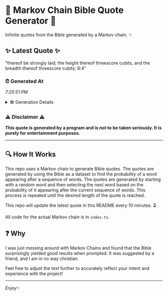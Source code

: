 # 📖 Markov Chain Bible Quote Generator 📖

Infinite quotes from the Bible generated by a Markov chain. ✨

## ✨ Latest Quote ✨
"thereof be strongly laid; the height thereof threescore cubits, and the breadth thereof threescore cubits; 6:4"

### ⏰ Generated At
*7:25:51 PM*

<details>
    <summary>🛠️ Generation Details</summary>
    <p>
        <strong>🌱 Seed:</strong> thereof<br>
        <strong>🔄 Iterations:</strong> 15<br>
        <strong>📜 Context History:</strong><br>[ thereof ]: be<br>[ thereof, be ]: strongly<br>[ thereof, be, strongly ]: laid;<br>[ thereof, be, strongly, laid; ]: the<br>[ thereof, be, strongly, laid;, the ]: height<br>[ thereof, be, strongly, laid;, the, height ]: thereof<br>[ be, strongly, laid;, the, height, thereof ]: threescore<br>[ strongly, laid;, the, height, thereof, threescore ]: cubits,<br>[ laid;, the, height, thereof, threescore, cubits, ]: and<br>[ the, height, thereof, threescore, cubits,, and ]: the<br>[ height, thereof, threescore, cubits,, and, the ]: breadth<br>[ thereof, threescore, cubits,, and, the, breadth ]: thereof<br>[ threescore, cubits,, and, the, breadth, thereof ]: threescore<br>[ cubits,, and, the, breadth, thereof, threescore ]: cubits;<br>[ and, the, breadth, thereof, threescore, cubits; ]: 6:4<br>
    </p>
</details>

### ⚠️ Disclaimer ⚠️
**This quote is generated by a program and is not to be taken seriously. It is purely for entertainment purposes.**

---

## 🔍 How It Works

This repo uses a Markov chain to generate Bible quotes. The quotes are generated by using the Bible as a dataset to find the probability of a word appearing after a sequence of words. The quotes are generated by starting with a random word and then selecting the next word based on the probability of it appearing after the current sequence of words. This process is repeated until the desired length of the quote is reached.

This repo will update the latest quote in this README every 10 minutes. ⏳

All code for the actual Markov chain is in `index.ts`.

## ❓ Why

I was just messing around with Markov Chains and found that the Bible surprisingly yielded good results when prompted. 
It was suggested by a friend, and I am in no way christian.

Feel free to adjust the text further to accurately reflect your intent and experience with the project!

---

*Enjoy*✨
